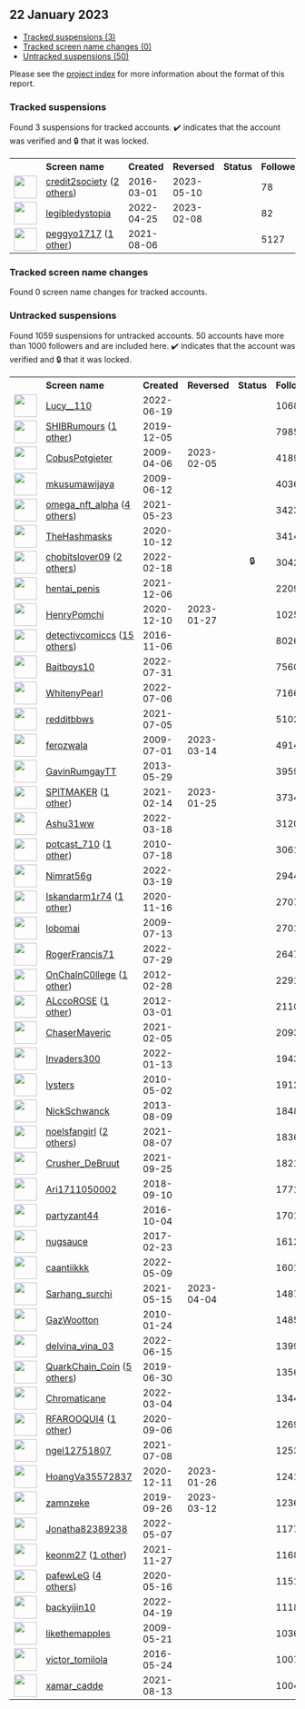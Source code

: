 ## 22 January 2023

* [Tracked suspensions (3)](#tracked-suspensions)
* [Tracked screen name changes (0)](#tracked-screen-name-changes)
* [Untracked suspensions (50)](#untracked-suspensions)

Please see the [project index](https://github.com/travisbrown/twitter-watch) for more information about the format of this report.

### Tracked suspensions

Found 3 suspensions for tracked accounts.
  ✔️ indicates that the account was verified and 🔒 that it was locked.

<table>
    <tr>
        <th></th>
        <th align="left">Screen name</th>
        <th align="left">Created</th>
        <th align="left">Reversed</th>
        <th align="left">Status</th>
        <th align="left">Followers</th>
        <th align="left">Ranking</th></tr>
    </tr>
        <tr>
            <td><a href="https://twitter.com/intent/user?user_id=704709840862445568">
                <img src="https://pbs.twimg.com/profile_images/1522958838055542789/HbBvVVeL_normal.jpg" width="40px" height="40px" align="center"/></a>
            </td>
            <td>
                <a href="https://twitter.com/credit2society">credit2society</a>&nbsp;(<a href="https://api.memory.lol/v1/tw/id/704709840862445568">2 others</a>)&nbsp;</td>
            <td>2016-03-01</td>
            <td>2023-05-10</td>
            <td align="center"></td>
            <td>78</td>
            <td>8222</td>
        </tr>
        <tr>
            <td><a href="https://twitter.com/intent/user?user_id=1518649864912998401">
                <img src="https://pbs.twimg.com/profile_images/1518694030141362176/fkhS2G0N_normal.jpg" width="40px" height="40px" align="center"/></a>
            </td>
            <td>
                <a href="https://twitter.com/legibledystopia">legibledystopia</a></td>
            <td>2022-04-25</td>
            <td>2023-02-08</td>
            <td align="center"></td>
            <td>82</td>
            <td>33750</td>
        </tr>
        <tr>
            <td><a href="https://twitter.com/intent/user?user_id=1423746095008600070">
                <img src="https://pbs.twimg.com/profile_images/1528498814541254662/VNqhsOp9_normal.jpg" width="40px" height="40px" align="center"/></a>
            </td>
            <td>
                <a href="https://twitter.com/peggyo1717">peggyo1717</a>&nbsp;(<a href="https://api.memory.lol/v1/tw/id/1423746095008600070">1 other</a>)&nbsp;</td>
            <td>2021-08-06</td>
            <td></td>
            <td align="center"></td>
            <td>5127</td>
            <td>49156</td>
        </tr></table>

### Tracked screen name changes

Found 0 screen name changes for tracked accounts.

### Untracked suspensions

Found 1059 suspensions for untracked accounts.
50 accounts have more than 1000 followers and are included here.
  ✔️ indicates that the account was verified and 🔒 that it was locked.

<table>
    <tr>
        <th></th>
        <th align="left">Screen name</th>
        <th align="left">Created</th>
        <th align="left">Reversed</th>
        <th align="left">Status</th>
        <th align="left">Followers</th>
    </tr>
        <tr>
            <td><a href="https://twitter.com/intent/user?user_id=1538438067324760064">
                <img src="https://pbs.twimg.com/profile_images/1538597480866009088/Z3A2f42M_normal.jpg" width="40px" height="40px" align="center"/></a>
            </td>
            <td>
                <a href="https://twitter.com/Lucy__110">Lucy__110</a></td>
            <td>2022-06-19</td>
            <td></td>
            <td align="center"></td>
            <td>106809</td>
        </tr>
        <tr>
            <td><a href="https://twitter.com/intent/user?user_id=1202495979708145664">
                <img src="https://pbs.twimg.com/profile_images/1571195225166737419/SLLysBMh_normal.jpg" width="40px" height="40px" align="center"/></a>
            </td>
            <td>
                <a href="https://twitter.com/SHIBRumours">SHIBRumours</a>&nbsp;(<a href="https://api.memory.lol/v1/tw/id/1202495979708145664">1 other</a>)&nbsp;</td>
            <td>2019-12-05</td>
            <td></td>
            <td align="center"></td>
            <td>79852</td>
        </tr>
        <tr>
            <td><a href="https://twitter.com/intent/user?user_id=29169540">
                <img src="https://pbs.twimg.com/profile_images/803828628467449857/FDd00Kia_normal.jpg" width="40px" height="40px" align="center"/></a>
            </td>
            <td>
                <a href="https://twitter.com/CobusPotgieter">CobusPotgieter</a></td>
            <td>2009-04-06</td>
            <td>2023-02-05</td>
            <td align="center"></td>
            <td>41896</td>
        </tr>
        <tr>
            <td><a href="https://twitter.com/intent/user?user_id=46614875">
                <img src="https://pbs.twimg.com/profile_images/1295403618422517762/cT1sJgrY_normal.jpg" width="40px" height="40px" align="center"/></a>
            </td>
            <td>
                <a href="https://twitter.com/mkusumawijaya">mkusumawijaya</a></td>
            <td>2009-06-12</td>
            <td></td>
            <td align="center"></td>
            <td>40367</td>
        </tr>
        <tr>
            <td><a href="https://twitter.com/intent/user?user_id=1396568880840159232">
                <img src="https://pbs.twimg.com/profile_images/1588922049921253379/HLPuxyaT_normal.jpg" width="40px" height="40px" align="center"/></a>
            </td>
            <td>
                <a href="https://twitter.com/omega_nft_alpha">omega_nft_alpha</a>&nbsp;(<a href="https://api.memory.lol/v1/tw/id/1396568880840159232">4 others</a>)&nbsp;</td>
            <td>2021-05-23</td>
            <td></td>
            <td align="center"></td>
            <td>34239</td>
        </tr>
        <tr>
            <td><a href="https://twitter.com/intent/user?user_id=1315596439389691904">
                <img src="https://pbs.twimg.com/profile_images/1514693862693945347/IYWIZCR7_normal.jpg" width="40px" height="40px" align="center"/></a>
            </td>
            <td>
                <a href="https://twitter.com/TheHashmasks">TheHashmasks</a></td>
            <td>2020-10-12</td>
            <td></td>
            <td align="center"></td>
            <td>34143</td>
        </tr>
        <tr>
            <td><a href="https://twitter.com/intent/user?user_id=1494578452871196679">
                <img src="https://pbs.twimg.com/profile_images/1515423396884066321/Db3cX9gf_normal.jpg" width="40px" height="40px" align="center"/></a>
            </td>
            <td>
                <a href="https://twitter.com/chobitslover09">chobitslover09</a>&nbsp;(<a href="https://api.memory.lol/v1/tw/id/1494578452871196679">2 others</a>)&nbsp;</td>
            <td>2022-02-18</td>
            <td></td>
            <td align="center">🔒</td>
            <td>30422</td>
        </tr>
        <tr>
            <td><a href="https://twitter.com/intent/user?user_id=1467736085870825474">
                <img src="https://pbs.twimg.com/profile_images/1580317231023812608/c8asJXF6_normal.jpg" width="40px" height="40px" align="center"/></a>
            </td>
            <td>
                <a href="https://twitter.com/hentai_penis">hentai_penis</a></td>
            <td>2021-12-06</td>
            <td></td>
            <td align="center"></td>
            <td>22099</td>
        </tr>
        <tr>
            <td><a href="https://twitter.com/intent/user?user_id=1337024237689843714">
                <img src="https://pbs.twimg.com/profile_images/1388508019575697408/otfubyNo_normal.jpg" width="40px" height="40px" align="center"/></a>
            </td>
            <td>
                <a href="https://twitter.com/HenryPomchi">HenryPomchi</a></td>
            <td>2020-12-10</td>
            <td>2023-01-27</td>
            <td align="center"></td>
            <td>10252</td>
        </tr>
        <tr>
            <td><a href="https://twitter.com/intent/user?user_id=795256634847232000">
                <img src="https://pbs.twimg.com/profile_images/1582151288481058837/o0GOPWxn_normal.jpg" width="40px" height="40px" align="center"/></a>
            </td>
            <td>
                <a href="https://twitter.com/detectivcomiccs">detectivcomiccs</a>&nbsp;(<a href="https://api.memory.lol/v1/tw/id/795256634847232000">15 others</a>)&nbsp;</td>
            <td>2016-11-06</td>
            <td></td>
            <td align="center"></td>
            <td>8026</td>
        </tr>
        <tr>
            <td><a href="https://twitter.com/intent/user?user_id=1553681181484490752">
                <img src="https://pbs.twimg.com/profile_images/1577816543047688193/PeBx0cRi_normal.jpg" width="40px" height="40px" align="center"/></a>
            </td>
            <td>
                <a href="https://twitter.com/Baitboys10">Baitboys10</a></td>
            <td>2022-07-31</td>
            <td></td>
            <td align="center"></td>
            <td>7560</td>
        </tr>
        <tr>
            <td><a href="https://twitter.com/intent/user?user_id=1544480630892789761">
                <img src="https://pbs.twimg.com/profile_images/1544481816765251588/6mrn435s_normal.jpg" width="40px" height="40px" align="center"/></a>
            </td>
            <td>
                <a href="https://twitter.com/WhitenyPearl">WhitenyPearl</a></td>
            <td>2022-07-06</td>
            <td></td>
            <td align="center"></td>
            <td>7166</td>
        </tr>
        <tr>
            <td><a href="https://twitter.com/intent/user?user_id=1412062954690842633">
                <img src="https://pbs.twimg.com/profile_images/1412066875073306631/Zlvfbrjj_normal.jpg" width="40px" height="40px" align="center"/></a>
            </td>
            <td>
                <a href="https://twitter.com/redditbbws">redditbbws</a></td>
            <td>2021-07-05</td>
            <td></td>
            <td align="center"></td>
            <td>5102</td>
        </tr>
        <tr>
            <td><a href="https://twitter.com/intent/user?user_id=52571677">
                <img src="https://pbs.twimg.com/profile_images/930769207200972800/DtIJ-1fz_normal.jpg" width="40px" height="40px" align="center"/></a>
            </td>
            <td>
                <a href="https://twitter.com/ferozwala">ferozwala</a></td>
            <td>2009-07-01</td>
            <td>2023-03-14</td>
            <td align="center"></td>
            <td>4914</td>
        </tr>
        <tr>
            <td><a href="https://twitter.com/intent/user?user_id=1466909905">
                <img src="https://pbs.twimg.com/profile_images/1520277364755808257/IVOq43zv_normal.jpg" width="40px" height="40px" align="center"/></a>
            </td>
            <td>
                <a href="https://twitter.com/GavinRumgayTT">GavinRumgayTT</a></td>
            <td>2013-05-29</td>
            <td></td>
            <td align="center"></td>
            <td>3959</td>
        </tr>
        <tr>
            <td><a href="https://twitter.com/intent/user?user_id=1360981446115033090">
                <img src="https://pbs.twimg.com/profile_images/1598010294197944342/cjI8OhVr_normal.jpg" width="40px" height="40px" align="center"/></a>
            </td>
            <td>
                <a href="https://twitter.com/SPlTMAKER">SPlTMAKER</a>&nbsp;(<a href="https://api.memory.lol/v1/tw/id/1360981446115033090">1 other</a>)&nbsp;</td>
            <td>2021-02-14</td>
            <td>2023-01-25</td>
            <td align="center"></td>
            <td>3734</td>
        </tr>
        <tr>
            <td><a href="https://twitter.com/intent/user?user_id=1504816841373282304">
                <img src="https://pbs.twimg.com/profile_images/1510939707634446336/UaSqsdbf_normal.jpg" width="40px" height="40px" align="center"/></a>
            </td>
            <td>
                <a href="https://twitter.com/Ashu31ww">Ashu31ww</a></td>
            <td>2022-03-18</td>
            <td></td>
            <td align="center"></td>
            <td>3120</td>
        </tr>
        <tr>
            <td><a href="https://twitter.com/intent/user?user_id=167993237">
                <img src="https://pbs.twimg.com/profile_images/1570142615294681089/ST9snRR5_normal.jpg" width="40px" height="40px" align="center"/></a>
            </td>
            <td>
                <a href="https://twitter.com/potcast_710">potcast_710</a>&nbsp;(<a href="https://api.memory.lol/v1/tw/id/167993237">1 other</a>)&nbsp;</td>
            <td>2010-07-18</td>
            <td></td>
            <td align="center"></td>
            <td>3061</td>
        </tr>
        <tr>
            <td><a href="https://twitter.com/intent/user?user_id=1505093831577939968">
                <img src="https://pbs.twimg.com/profile_images/1562327529838456832/6Hi_4XH6_normal.jpg" width="40px" height="40px" align="center"/></a>
            </td>
            <td>
                <a href="https://twitter.com/Nimrat56g">Nimrat56g</a></td>
            <td>2022-03-19</td>
            <td></td>
            <td align="center"></td>
            <td>2944</td>
        </tr>
        <tr>
            <td><a href="https://twitter.com/intent/user?user_id=1328194699732029442">
                <img src="https://pbs.twimg.com/profile_images/1482164204501368834/sB31SCxd_normal.jpg" width="40px" height="40px" align="center"/></a>
            </td>
            <td>
                <a href="https://twitter.com/Iskandarm1r74">Iskandarm1r74</a>&nbsp;(<a href="https://api.memory.lol/v1/tw/id/1328194699732029442">1 other</a>)&nbsp;</td>
            <td>2020-11-16</td>
            <td></td>
            <td align="center"></td>
            <td>2707</td>
        </tr>
        <tr>
            <td><a href="https://twitter.com/intent/user?user_id=56294171">
                <img src="https://pbs.twimg.com/profile_images/1418168772150562818/kNPitfbG_normal.jpg" width="40px" height="40px" align="center"/></a>
            </td>
            <td>
                <a href="https://twitter.com/lobomai">lobomai</a></td>
            <td>2009-07-13</td>
            <td></td>
            <td align="center"></td>
            <td>2701</td>
        </tr>
        <tr>
            <td><a href="https://twitter.com/intent/user?user_id=1553089686586916864">
                <img src="https://pbs.twimg.com/profile_images/1554749028696576001/pQy8viHK_normal.jpg" width="40px" height="40px" align="center"/></a>
            </td>
            <td>
                <a href="https://twitter.com/RogerFrancis71">RogerFrancis71</a></td>
            <td>2022-07-29</td>
            <td></td>
            <td align="center"></td>
            <td>2647</td>
        </tr>
        <tr>
            <td><a href="https://twitter.com/intent/user?user_id=507953007">
                <img src="https://pbs.twimg.com/profile_images/1576995876215689228/CdnLTHGd_normal.jpg" width="40px" height="40px" align="center"/></a>
            </td>
            <td>
                <a href="https://twitter.com/OnChalnC0llege">OnChalnC0llege</a>&nbsp;(<a href="https://api.memory.lol/v1/tw/id/507953007">1 other</a>)&nbsp;</td>
            <td>2012-02-28</td>
            <td></td>
            <td align="center"></td>
            <td>2291</td>
        </tr>
        <tr>
            <td><a href="https://twitter.com/intent/user?user_id=510594132">
                <img src="https://pbs.twimg.com/profile_images/1588207467711774720/U0fPlWfx_normal.jpg" width="40px" height="40px" align="center"/></a>
            </td>
            <td>
                <a href="https://twitter.com/ALccoROSE">ALccoROSE</a>&nbsp;(<a href="https://api.memory.lol/v1/tw/id/510594132">1 other</a>)&nbsp;</td>
            <td>2012-03-01</td>
            <td></td>
            <td align="center"></td>
            <td>2110</td>
        </tr>
        <tr>
            <td><a href="https://twitter.com/intent/user?user_id=1357574353009995776">
                <img src="https://pbs.twimg.com/profile_images/1589168616074874880/Kzvw-AcF_normal.jpg" width="40px" height="40px" align="center"/></a>
            </td>
            <td>
                <a href="https://twitter.com/ChaserMaveric">ChaserMaveric</a></td>
            <td>2021-02-05</td>
            <td></td>
            <td align="center"></td>
            <td>2093</td>
        </tr>
        <tr>
            <td><a href="https://twitter.com/intent/user?user_id=1481564730653351938">
                <img src="https://pbs.twimg.com/profile_images/1589136476507365376/9jVAmNcc_normal.jpg" width="40px" height="40px" align="center"/></a>
            </td>
            <td>
                <a href="https://twitter.com/Invaders300">Invaders300</a></td>
            <td>2022-01-13</td>
            <td></td>
            <td align="center"></td>
            <td>1943</td>
        </tr>
        <tr>
            <td><a href="https://twitter.com/intent/user?user_id=139302353">
                <img src="https://pbs.twimg.com/profile_images/2415291789/gOQBe3cu_normal" width="40px" height="40px" align="center"/></a>
            </td>
            <td>
                <a href="https://twitter.com/lysters">lysters</a></td>
            <td>2010-05-02</td>
            <td></td>
            <td align="center"></td>
            <td>1912</td>
        </tr>
        <tr>
            <td><a href="https://twitter.com/intent/user?user_id=1657500343">
                <img src="https://pbs.twimg.com/profile_images/1564709418200997888/VmVbE723_normal.jpg" width="40px" height="40px" align="center"/></a>
            </td>
            <td>
                <a href="https://twitter.com/NickSchwanck">NickSchwanck</a></td>
            <td>2013-08-09</td>
            <td></td>
            <td align="center"></td>
            <td>1848</td>
        </tr>
        <tr>
            <td><a href="https://twitter.com/intent/user?user_id=1424026251832938510">
                <img src="https://pbs.twimg.com/profile_images/1582954383356354560/XUUE6yWZ_normal.jpg" width="40px" height="40px" align="center"/></a>
            </td>
            <td>
                <a href="https://twitter.com/noelsfangirl">noelsfangirl</a>&nbsp;(<a href="https://api.memory.lol/v1/tw/id/1424026251832938510">2 others</a>)&nbsp;</td>
            <td>2021-08-07</td>
            <td></td>
            <td align="center"></td>
            <td>1836</td>
        </tr>
        <tr>
            <td><a href="https://twitter.com/intent/user?user_id=1441768307346923525">
                <img src="https://pbs.twimg.com/profile_images/1441768816137195522/HXwLwOP9_normal.jpg" width="40px" height="40px" align="center"/></a>
            </td>
            <td>
                <a href="https://twitter.com/Crusher_DeBruut">Crusher_DeBruut</a></td>
            <td>2021-09-25</td>
            <td></td>
            <td align="center"></td>
            <td>1821</td>
        </tr>
        <tr>
            <td><a href="https://twitter.com/intent/user?user_id=1039223679593394177">
                <img src="https://pbs.twimg.com/profile_images/1590517695648305152/xDaEU-TS_normal.jpg" width="40px" height="40px" align="center"/></a>
            </td>
            <td>
                <a href="https://twitter.com/Ari1711050002">Ari1711050002</a></td>
            <td>2018-09-10</td>
            <td></td>
            <td align="center"></td>
            <td>1771</td>
        </tr>
        <tr>
            <td><a href="https://twitter.com/intent/user?user_id=783391319171489792">
                <img src="https://pbs.twimg.com/profile_images/1332772190274588673/j4uqz5yi_normal.jpg" width="40px" height="40px" align="center"/></a>
            </td>
            <td>
                <a href="https://twitter.com/partyzant44">partyzant44</a></td>
            <td>2016-10-04</td>
            <td></td>
            <td align="center"></td>
            <td>1701</td>
        </tr>
        <tr>
            <td><a href="https://twitter.com/intent/user?user_id=834881947709149184">
                <img src="https://pbs.twimg.com/profile_images/1579231965760430081/R_aghkvp_normal.jpg" width="40px" height="40px" align="center"/></a>
            </td>
            <td>
                <a href="https://twitter.com/nugsauce">nugsauce</a></td>
            <td>2017-02-23</td>
            <td></td>
            <td align="center"></td>
            <td>1612</td>
        </tr>
        <tr>
            <td><a href="https://twitter.com/intent/user?user_id=1523472282999345152">
                <img src="https://pbs.twimg.com/profile_images/1594591577426362368/GgCYTic4_normal.png" width="40px" height="40px" align="center"/></a>
            </td>
            <td>
                <a href="https://twitter.com/caantiikkk">caantiikkk</a></td>
            <td>2022-05-09</td>
            <td></td>
            <td align="center"></td>
            <td>1601</td>
        </tr>
        <tr>
            <td><a href="https://twitter.com/intent/user?user_id=1393683128368222208">
                <img src="https://pbs.twimg.com/profile_images/1437056878693998601/7w_8M9LA_normal.jpg" width="40px" height="40px" align="center"/></a>
            </td>
            <td>
                <a href="https://twitter.com/Sarhang_surchi">Sarhang_surchi</a></td>
            <td>2021-05-15</td>
            <td>2023-04-04</td>
            <td align="center"></td>
            <td>1487</td>
        </tr>
        <tr>
            <td><a href="https://twitter.com/intent/user?user_id=108107180">
                <img src="https://pbs.twimg.com/profile_images/1439305746395586560/bEsv8Pfy_normal.jpg" width="40px" height="40px" align="center"/></a>
            </td>
            <td>
                <a href="https://twitter.com/GazWootton">GazWootton</a></td>
            <td>2010-01-24</td>
            <td></td>
            <td align="center"></td>
            <td>1485</td>
        </tr>
        <tr>
            <td><a href="https://twitter.com/intent/user?user_id=1537055043945279489">
                <img src="https://pbs.twimg.com/profile_images/1578966131930693632/3XJ8RyPu_normal.jpg" width="40px" height="40px" align="center"/></a>
            </td>
            <td>
                <a href="https://twitter.com/delvina_vina_03">delvina_vina_03</a></td>
            <td>2022-06-15</td>
            <td></td>
            <td align="center"></td>
            <td>1399</td>
        </tr>
        <tr>
            <td><a href="https://twitter.com/intent/user?user_id=1145408382527913984">
                <img src="https://pbs.twimg.com/profile_images/1573535047319429122/rTyf6oQl_normal.jpg" width="40px" height="40px" align="center"/></a>
            </td>
            <td>
                <a href="https://twitter.com/QuarkChain_Coin">QuarkChain_Coin</a>&nbsp;(<a href="https://api.memory.lol/v1/tw/id/1145408382527913984">5 others</a>)&nbsp;</td>
            <td>2019-06-30</td>
            <td></td>
            <td align="center"></td>
            <td>1356</td>
        </tr>
        <tr>
            <td><a href="https://twitter.com/intent/user?user_id=1499840469479657481">
                <img src="https://pbs.twimg.com/profile_images/1596697018482790400/ohymcW1-_normal.jpg" width="40px" height="40px" align="center"/></a>
            </td>
            <td>
                <a href="https://twitter.com/Chromaticane">Chromaticane</a></td>
            <td>2022-03-04</td>
            <td></td>
            <td align="center"></td>
            <td>1344</td>
        </tr>
        <tr>
            <td><a href="https://twitter.com/intent/user?user_id=1302468234852085761">
                <img src="https://pbs.twimg.com/profile_images/1581902009967468545/xFcANEw__normal.jpg" width="40px" height="40px" align="center"/></a>
            </td>
            <td>
                <a href="https://twitter.com/RFAROOQUI4">RFAROOQUI4</a>&nbsp;(<a href="https://api.memory.lol/v1/tw/id/1302468234852085761">1 other</a>)&nbsp;</td>
            <td>2020-09-06</td>
            <td></td>
            <td align="center"></td>
            <td>1269</td>
        </tr>
        <tr>
            <td><a href="https://twitter.com/intent/user?user_id=1413242973526036483">
                <img src="https://pbs.twimg.com/profile_images/1413243096226279424/j5hGfZWX_normal.jpg" width="40px" height="40px" align="center"/></a>
            </td>
            <td>
                <a href="https://twitter.com/ngel12751807">ngel12751807</a></td>
            <td>2021-07-08</td>
            <td></td>
            <td align="center"></td>
            <td>1253</td>
        </tr>
        <tr>
            <td><a href="https://twitter.com/intent/user?user_id=1337323332908109824">
                <img src="https://pbs.twimg.com/profile_images/1590621581335666688/315m2IYl_normal.jpg" width="40px" height="40px" align="center"/></a>
            </td>
            <td>
                <a href="https://twitter.com/HoangVa35572837">HoangVa35572837</a></td>
            <td>2020-12-11</td>
            <td>2023-01-26</td>
            <td align="center"></td>
            <td>1241</td>
        </tr>
        <tr>
            <td><a href="https://twitter.com/intent/user?user_id=1177343214476496897">
                <img src="https://pbs.twimg.com/profile_images/1598538957263872001/DawVtOO3_normal.jpg" width="40px" height="40px" align="center"/></a>
            </td>
            <td>
                <a href="https://twitter.com/zamnzeke">zamnzeke</a></td>
            <td>2019-09-26</td>
            <td>2023-03-12</td>
            <td align="center"></td>
            <td>1236</td>
        </tr>
        <tr>
            <td><a href="https://twitter.com/intent/user?user_id=1522744648015437824">
                <img src="https://pbs.twimg.com/profile_images/1523722678556839937/mBetAf9w_normal.jpg" width="40px" height="40px" align="center"/></a>
            </td>
            <td>
                <a href="https://twitter.com/Jonatha82389238">Jonatha82389238</a></td>
            <td>2022-05-07</td>
            <td></td>
            <td align="center"></td>
            <td>1177</td>
        </tr>
        <tr>
            <td><a href="https://twitter.com/intent/user?user_id=1464652845316247560">
                <img src="https://pbs.twimg.com/profile_images/1585409061658533890/apswjBvJ_normal.jpg" width="40px" height="40px" align="center"/></a>
            </td>
            <td>
                <a href="https://twitter.com/keonm27">keonm27</a>&nbsp;(<a href="https://api.memory.lol/v1/tw/id/1464652845316247560">1 other</a>)&nbsp;</td>
            <td>2021-11-27</td>
            <td></td>
            <td align="center"></td>
            <td>1168</td>
        </tr>
        <tr>
            <td><a href="https://twitter.com/intent/user?user_id=1261548420009005056">
                <img src="https://pbs.twimg.com/profile_images/1596613343581818885/Bk9SXt9e_normal.jpg" width="40px" height="40px" align="center"/></a>
            </td>
            <td>
                <a href="https://twitter.com/pafewLeG">pafewLeG</a>&nbsp;(<a href="https://api.memory.lol/v1/tw/id/1261548420009005056">4 others</a>)&nbsp;</td>
            <td>2020-05-16</td>
            <td></td>
            <td align="center"></td>
            <td>1151</td>
        </tr>
        <tr>
            <td><a href="https://twitter.com/intent/user?user_id=1516386717850554371">
                <img src="https://pbs.twimg.com/profile_images/1552660707833180160/NRN2HV1y_normal.jpg" width="40px" height="40px" align="center"/></a>
            </td>
            <td>
                <a href="https://twitter.com/backyijin10">backyijin10</a></td>
            <td>2022-04-19</td>
            <td></td>
            <td align="center"></td>
            <td>1118</td>
        </tr>
        <tr>
            <td><a href="https://twitter.com/intent/user?user_id=41604006">
                <img src="https://pbs.twimg.com/profile_images/1465102851240345610/d_9TWf-s_normal.jpg" width="40px" height="40px" align="center"/></a>
            </td>
            <td>
                <a href="https://twitter.com/likethemapples">likethemapples</a></td>
            <td>2009-05-21</td>
            <td></td>
            <td align="center"></td>
            <td>1036</td>
        </tr>
        <tr>
            <td><a href="https://twitter.com/intent/user?user_id=735051831798312960">
                <img src="https://pbs.twimg.com/profile_images/1303773813444956160/Fya3j-xc_normal.jpg" width="40px" height="40px" align="center"/></a>
            </td>
            <td>
                <a href="https://twitter.com/victor_tomilola">victor_tomilola</a></td>
            <td>2016-05-24</td>
            <td></td>
            <td align="center"></td>
            <td>1007</td>
        </tr>
        <tr>
            <td><a href="https://twitter.com/intent/user?user_id=1426015827325853697">
                <img src="https://pbs.twimg.com/profile_images/1484763394536349699/M61THXcE_normal.jpg" width="40px" height="40px" align="center"/></a>
            </td>
            <td>
                <a href="https://twitter.com/xamar_cadde">xamar_cadde</a></td>
            <td>2021-08-13</td>
            <td></td>
            <td align="center"></td>
            <td>1004</td>
        </tr></table>
